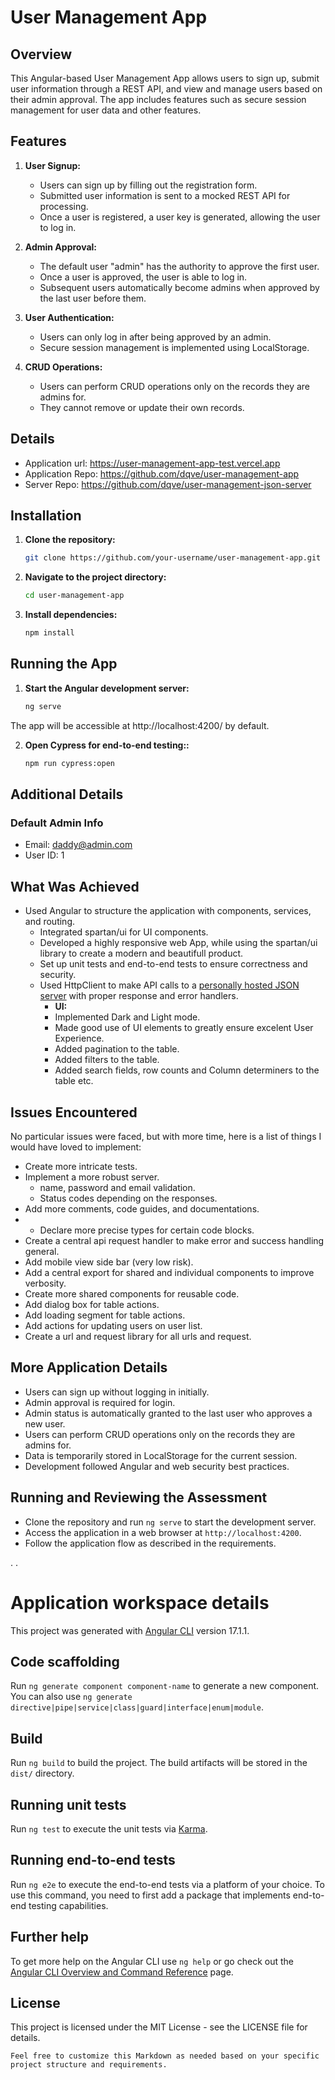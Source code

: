 # User Management App

## Overview

This Angular-based User Management App allows users to sign up, submit user information through a REST API, and view and manage users based on their admin approval. The app includes features such as secure session management for user data and other features.

## Features

1. **User Signup:**
   - Users can sign up by filling out the registration form.
   - Submitted user information is sent to a mocked REST API for processing.
   - Once a user is registered, a user key is generated, allowing the user to log in.

2. **Admin Approval:**
   - The default user "admin" has the authority to approve the first user.
   - Once a user is approved, the user is able to log in.
   - Subsequent users automatically become admins when approved by the last user before them.

3. **User Authentication:**
   - Users can only log in after being approved by an admin.
   - Secure session management is implemented using LocalStorage.

4. **CRUD Operations:**
   - Users can perform CRUD operations only on the records they are admins for.
   - They cannot remove or update their own records.

## Details

- Application url: https://user-management-app-test.vercel.app
- Application Repo: https://github.com/dqve/user-management-app
- Server Repo: https://github.com/dqve/user-management-json-server

## Installation

1. **Clone the repository:**

   ```bash
   git clone https://github.com/your-username/user-management-app.git
2. **Navigate to the project directory:**

   ```bash
   cd user-management-app
3. **Install dependencies:**

   ```bash
   npm install
## Running the App

1. **Start the Angular development server:**

   ```bash
   ng serve
The app will be accessible at http://localhost:4200/ by default.

2. **Open Cypress for end-to-end testing::**

   ```bash
   npm run cypress:open
## Additional Details


### Default Admin Info
- Email: daddy@admin.com
- User ID: 1



## What Was Achieved
- Used Angular to structure the application with components, services, and routing.
   - Integrated spartan/ui for UI components.
   - Developed a highly responsive web App, while using the spartan/ui library to create a modern and beautifull product.
   - Set up unit tests and end-to-end tests to ensure correctness and security.
   - Used HttpClient to make API calls to a [personally hosted JSON server](https://user-management-json-server-two.vercel.app/) with proper response and error handlers.
     - **UI:**
     - Implemented Dark and Light mode.
     - Made good use of UI elements to greatly ensure excelent User Experience.
     - Added pagination to the table.
     - Added filters to the table.
     - Added search fields, row counts and Column determiners to the table etc.


## Issues Encountered
No particular issues were faced, but with more time, here is a list of things I would have loved to implement:

- Create more intricate tests.
- Implement a more robust server.
  - name, password and email validation.
  - Status codes depending on the responses.
- Add more comments, code guides, and documentations.
- - Declare more precise types for certain code blocks.
- Create a central api request handler to make error and success handling general.
- Add mobile view side bar (very low risk).
- Add a central export for shared and individual components to improve verbosity.
- Create more shared components for reusable code.
- Add dialog box for table actions.
- Add loading segment for table actions.
- Add actions for updating users on user list.
- Create a url and request library for all urls and request.

## More Application Details
- Users can sign up without logging in initially.
- Admin approval is required for login.
- Admin status is automatically granted to the last user who approves a new user.
- Users can perform CRUD operations only on the records they are admins for.
- Data is temporarily stored in LocalStorage for the current session.
- Development followed Angular and web security best practices.

## Running and Reviewing the Assessment
- Clone the repository and run `ng serve` to start the development server.
- Access the application in a web browser at `http://localhost:4200`.
- Follow the application flow as described in the requirements.

.
.

# Application workspace details


This project was generated with [Angular CLI](https://github.com/angular/angular-cli) version 17.1.1.

## Code scaffolding

Run `ng generate component component-name` to generate a new component. You can also use `ng generate directive|pipe|service|class|guard|interface|enum|module`.

## Build

Run `ng build` to build the project. The build artifacts will be stored in the `dist/` directory.

## Running unit tests

Run `ng test` to execute the unit tests via [Karma](https://karma-runner.github.io).

## Running end-to-end tests

Run `ng e2e` to execute the end-to-end tests via a platform of your choice. To use this command, you need to first add a package that implements end-to-end testing capabilities.

## Further help

To get more help on the Angular CLI use `ng help` or go check out the [Angular CLI Overview and Command Reference](https://angular.io/cli) page.

## License
This project is licensed under the MIT License - see the LICENSE file for details.

`Feel free to customize this Markdown as needed based on your specific project structure and requirements.`
